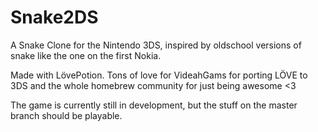 # Snake2DS
A Snake Clone for the Nintendo 3DS, inspired by oldschool versions of snake like the one on the first Nokia.

Made with LövePotion. Tons of love for VideahGams for porting LÖVE to 3DS and the whole homebrew community for just being awesome <3

The game is currently still in development, but the stuff on the master branch should be playable.